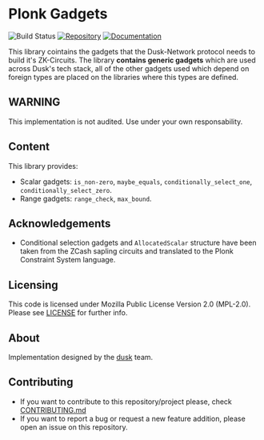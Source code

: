 # Plonk Gadgets
![Build Status](https://github.com/dusk-network/plonk/workflows/Continuous%20integration/badge.svg)
[![Repository](https://img.shields.io/badge/github-plonk-blueviolet?logo=github)](https://github.com/dusk-network/plonk)
[![Documentation](https://img.shields.io/badge/docs-plonk-blue?logo=rust)](https://docs.rs/plonk/)


This library cointains the gadgets that the Dusk-Network protocol needs to build it's ZK-Circuits.
The library **contains generic gadgets** which are used across Dusk's tech stack, all of the other
gadgets used which depend on foreign types are placed on the libraries where this types are defined.


## WARNING
This implementation is not audited. Use under your own responsability.

## Content
This library provides:

- Scalar gadgets: `is_non-zero`, `maybe_equals`, `conditionally_select_one`, `conditionally_select_zero`.
- Range gadgets: `range_check`, `max_bound`.


## Acknowledgements

- Conditional selection gadgets and `AllocatedScalar` structure have been taken from the ZCash sapling
circuits and translated to the Plonk Constraint System language.

## Licensing

This code is licensed under Mozilla Public License Version 2.0 (MPL-2.0). Please see [LICENSE](https://github.com/dusk-network/plonk_gadgets/blob/master/LICENSE) for further info.

## About

Implementation designed by the [dusk](https://dusk.network) team.

## Contributing
- If you want to contribute to this repository/project please, check [CONTRIBUTING.md](https://github.com/dusk-network/plonk_gadgets/blob/master/CONTRIBUTING.md)
- If you want to report a bug or request a new feature addition, please open an issue on this repository.